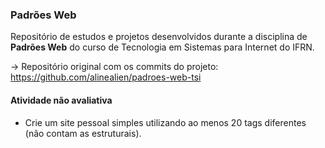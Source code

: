 ### Padrões Web

Repositório de estudos e projetos desenvolvidos durante a disciplina de **Padrões Web** do curso de Tecnologia em Sistemas para Internet do IFRN.

-> Repositório original com os commits do projeto: https://github.com/alinealien/padroes-web-tsi

#### Atividade não avaliativa 

- Crie um site pessoal simples utilizando ao menos 20 tags diferentes (não contam as estruturais).